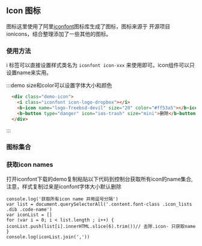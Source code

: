 ## Icon 图标

图标这里使用了阿里[iconfont](https://www.iconfont.cn/)图标库生成了图标，图标来源于
开源项目 ionicons，结合整理添加了一些其他的图标。


### 使用方法

i 标签可以直接设置样式类名为 `iconfont icon-xxx` 来使用即可。icon组件可以只设置name来实用。

:::demo size和color可以设置字体大小和颜色
```html
  <div class="demo-icon">
    <i class="iconfont icon-logo-dropbox"></i>
    <b-icon name="logo-freebsd-devil" size="20" color="#ff53a5"></b-icon>
    <b-button type="danger" icon="ios-trash" size="mini">删除</b-button>
  </div>
```
:::

### 图标集合

<template>
    <ul class="icon-list">
      <li v-for="name in $icon" :key="name" class="list-complete-item">
        <span>
          <i :class="['iconfont' , 'icon-'+name]"></i>
          <span class="icon-name">{{ name }}</span>
        </span>
      </li>
    </ul>
</template>

### 获取icon names

打开iconfont下载的demo复制粘贴以下代码到控制台获取所有icon的name集合,注意，样式复制过来是iconfont字体大小默认删除

    console.log('获取所有icon name 并用逗号分隔')
    var list = document.querySelectorAll('.content.font-class .icon_lists .dib .code-name')
    var iconList = []
    for (var i = 0; i < list.length ; i++) {
    iconList.push(list[i].innerHTML.slice(6).trim())// 去除.icon- 只获取name
    }
    console.log(iconList.join(','))

